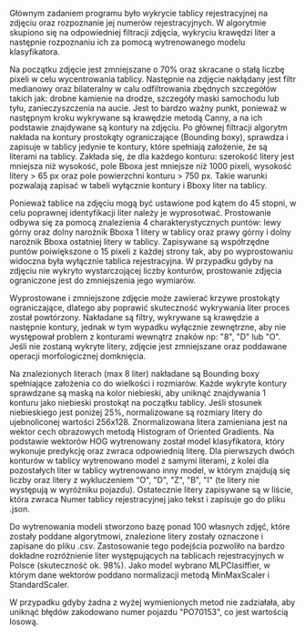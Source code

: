 Głównym zadaniem programu było wykrycie tablicy rejestracyjnej na zdjęciu oraz rozpoznanie jej numerów rejestracyjnych.
W algorytmie skupiono się na odpowiedniej filtracji zdjęcia, wykryciu krawędzi liter a następnie rozpoznaniu ich za pomocą wytrenowanego modelu klasyfikatora.

Na początku zdjęcie jest zmniejszane o 70% oraz skracane o stałą liczbę pixeli w celu wycentrowania tablicy.
Następnie na zdjęcie nakłądany jest filtr medianowy oraz bilateralny w calu odfiltrowania zbędnych szczegółów takich jak: drobne kamienie na drodze, szczegóły maski samochodu lub tyłu, zanieczyszczenia na aucie. 
Jest to bardzo ważny punkt, ponieważ w następnym kroku wykrywane są krawędzie metodą Canny, a na ich podstawie znajdywane są kontury na zdjęciu. 
Po głównej filtracji algorytm nakłada na kontury prostokąty ograniczające (Bounding boxy), sprawdza i zapisuje w tablicy jedynie te kontury, które spełniają założenie, że są literami na tablicy. 
Zakłada się, że dla każdego konturu: szerokość litery jest mniejsza niż wysokość, pole Bboxa jest mniejsze niż 1000 pixeli, wysokość litery > 65 px oraz pole powierzchni konturu > 750 px.
Takie warunki pozwalają zapisać w tabeli wyłącznie kontury i Bboxy liter na tablicy. 

Ponieważ tablice na zdjęciu mogą być ustawione pod kątem do 45 stopni, w celu poprawnej identyfikacji liter należy je wyprosotwać. 
Prostowanie odbywa się za pomocą znalezienia 4 charakterystycznych puntów: lewy górny oraz dolny narożnik Bboxa 1 litery w tablicy oraz prawy górny i dolny narożnik Bboxa ostatniej litery w tablicy.
Zapisywane są współrzędne puntów poiwiększone o 15 pixeli z każdej strony tak, aby po wyprostowaniu widoczna była wyłącznie tablica rejestracyjna. 
W przypadku gdyby na zdjęciu nie wykryto wystarczojącej liczby konturów, prostowanie zdjęcia ograniczone jest do zmniejszenia jego wymiarów.

Wyprostowane i zmniejszone zdjęcie może zawierać krzywe prostokąty ograniczające, dlatego aby poprawić skuteczność wykrywania liter proces został powtórzony.
Nakładane są filtry, wykrywane są krawędzie a następnie kontury, jednak w tym wypadku wyłącznie zewnętrzne, aby nie występował problem z konturami wewnątrz znaków np: "8", "D" lub "O".
Jeśli nie zostaną wykryte litery, zdjęcie jest zmniejszane oraz poddawane operacji morfologicznej domknięcia. 

Na znalezionych literach (max 8 liter) nakładane są Bounding boxy spełniające założenia co do wielkości i rozmiarów.
Każde wykryte kontury sprawdzane są maską na kolor niebieski, aby uniknąć znajdywania 1 konturu jako niebieski prostokąt na początku tablicy.
Jeśli stosunek niebieskiego jest poniżej 25%, normalizowane są rozmiary litery do ujebnoliconej wartości 256x128.
Znormalizowana litera zamieniana jest na wektor cech obrazowych metodą Histogram of Oriented Gradients.
Na podstawie wektorów HOG wytrenowany został model klasyfikatora, który wykonuje predykcję oraz zwraca odpowiednią literę.
Dla pierwszych dwóch konturów w tablicy wytrenowano model z samymi literami, z kolei dla pozostałych liter w tablicy wytrenowano inny model, w którym znajdują się liczby oraz litery z wykluczeniem "O", "D", "Z", "B", "I"
(te litery nie występują w wyróżniku pojazdu). Ostatecznie litery zapisywane są w liście, która zwraca Numer tablicy rejestracyjnej jako tekst i zapisuje go do pliku .json.

Do wytrenowania modeli stworzono bazę ponad 100 własnych zdjęć, które zostały poddane algorytmowi, znalezione litery zostały oznaczone i zapisane do pliku .csv. 
Zastosowanie tego podejścia pozwoliło na bardzo dokładne rozróżnienie liter występujących na tablicach rejestracyjnych w Polsce (skuteczność ok. 98%).
Jako model wybrano MLPClasiffier, w którym dane wektorów poddano normalizacji metodą MinMaxScaler i StandardScaler. 

W przypadku gdyby żadna z wyżej wymienionych metod nie zadziałała, aby uniknąć błędów zakodowano numer pojazdu "PO70153", co jest wartością losową.
